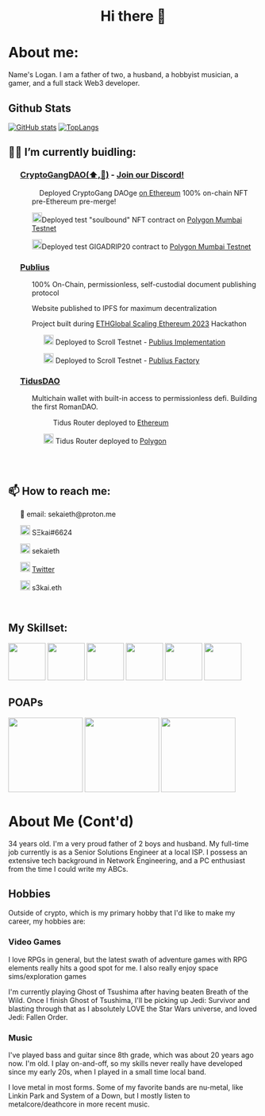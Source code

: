 <h1 align="center"> Hi there 👋</h1>

# About me:
Name's Logan.  I am a father of two, a husband, a hobbyist musician, a gamer, and a full stack Web3 developer.

## Github Stats

[![GitHub stats](https://github-readme-stats.vercel.app/api?username=sekaieth&show_icons=true&theme=radical)](https://github.com/anuraghazra/github-readme-stats)  [![TopLangs](https://github-readme-stats.vercel.app/api/top-langs/?username=sekaieth&size_weight=0.5&count_weight=0.5&layout=compact&theme=radical)](https://github.com/anuraghazra/github-readme-stats)

<h2> 👷‍♂️ I’m currently buidling: </h2>
  <ul>
  <h3><a href="https://odaoge.wtf">CryptoGangDAO(⬆️,🚀)</a> - <a href="https://discord.gg/cryptogangdao">Join our Discord!</a></h3>
    <ul>
      <img src="https://www.nicepng.com/png/full/152-1525748_ethereum-logo-png.png" width=15px>Deployed CryptoGang DAOge 
        <a href="https://etherscan.io/address/0x972593255aa249d48569ae81d4e09523646f2953"> on Ethereum</a> 100% on-chain NFT pre-Ethereum pre-merge!
      </img>
    </ul>
    <ul>
      <img src="https://polygontechnology.notion.site/image/https%3A%2F%2Fs3-us-west-2.amazonaws.com%2Fsecure.notion-static.com%2Fdc0b7b88-a394-42f1-ac03-6e4959b71170%2FMonochrome_White.svg?table=block&id=6bb516b4-9582-4d74-b2de-881dffde06e8&spaceId=51562dc1-1dc5-4484-bf96-2aeac848ae2f&userId=&cache=v2"  width=20px>Deployed test "soulbound" NFT contract on <a href="https://mumbai.polygonscan.com/address/0xa22bcea2f6FD504B3c5AEe6FeCc71c3e2B40727c#code"> Polygon Mumbai Testnet</a>
      </img>
     </ul>
     <ul>
      <img src="https://polygontechnology.notion.site/image/https%3A%2F%2Fs3-us-west-2.amazonaws.com%2Fsecure.notion-static.com%2Fdc0b7b88-a394-42f1-ac03-6e4959b71170%2FMonochrome_White.svg?table=block&id=6bb516b4-9582-4d74-b2de-881dffde06e8&spaceId=51562dc1-1dc5-4484-bf96-2aeac848ae2f&userId=&cache=v2" width=20px >Deployed test GIGADRIP20 contract to <a href="https://mumbai.polygonscan.com/address/0x8a0cD98703893F426455b06036cef84618D7B5f5#code">Polygon Mumbai Testnet</a>
      </img>
     </ul> 
  </ul>
  <ul>
    <h3><a href="https://publiusprotocol.xyz">Publius</a></h3>
      <ul>100% On-Chain, permissionless, self-custodial document publishing protocol</ul>
      <ul>Website published to IPFS for maximum decentralization</ul>
      <ul>Project built during <a href="https://ethglobal.com/events/scaling2023/home">ETHGlobal Scaling Ethereum 2023</a> Hackathon
      <ul>
         <img src="https://pbs.twimg.com/profile_images/1523593944386326528/rVjsezsD_400x400.jpg" width="20px">
          Deployed to Scroll Testnet - <a href="https://blockscout.scroll.io/address/0x04F3CD698ED6DB91c442A8D72EbED0e7057994a7/contracts#address-tabs">Publius Implementation</a></img>
      </ul>
      <ul>
        <img src="https://pbs.twimg.com/profile_images/1523593944386326528/rVjsezsD_400x400.jpg" width="20px">
          Deployed to Scroll Testnet - <a href="https://blockscout.scroll.io/address/0xF2535074C8295DC0DB0D3F602c9D9A1d41148683">Publius Factory</a>
        </img>
      </ul>
    </ul>
    </ul>
     <ul>
      <h3><a href="https://tiduswallet.io/">TidusDAO</a></h3>
      <ul>Multichain wallet with built-in access to permissionless defi.  Building the first RomanDAO.
        <ul>
          <img src="https://www.nicepng.com/png/full/152-1525748_ethereum-logo-png.png" width=15px>
            Tidus Router deployed to <a href="https://etherscan.io/address/0x86EaB10eFc3d2A58E74B4c8f07c04d8De4C8AD19#code">Ethereum</a>
          </img>
        </ul>
        <ul>
          <img src="https://polygontechnology.notion.site/image/https%3A%2F%2Fs3-us-west-2.amazonaws.com%2Fsecure.notion-static.com%2Fdc0b7b88-a394-42f1-ac03-6e4959b71170%2FMonochrome_White.svg?table=block&id=6bb516b4-9582-4d74-b2de-881dffde06e8&spaceId=51562dc1-1dc5-4484-bf96-2aeac848ae2f&userId=&cache=v2"  width=20px>
            Tidus Router deployed to <a href="https://polygonscan.com/address/0x25FE78750f6b756ef8E7946C76C751D080E78c7b">Polygon</a>
          </img>
        </ul>
      </ul>
    </ul>
<br />
<br /> 
<h2>📫 How to reach me:</h2>
  <ul>
    <p>📨 email: sekaieth@proton.me</p>
    <p><img src="https://discord.com/assets/3437c10597c1526c3dbd98c737c2bcae.svg" width=20px /> SΞkai#6624</p>
    <p><img src="https://img.icons8.com/color/344/telegram-app--v1.png" width=20px /> sekaieth</p>
    <p><img src="https://img.icons8.com/color/344/twitter--v1.png" width=20px /> <a href="https://twitter.com/sekaieth">Twitter</a></p>
    <p><img src="https://avatars.githubusercontent.com/u/34167658?s=200&v=4" width=20px /> s3kai.eth</p>
  </ul>
 <br />

## My Skillset:
<p align="left" padding="10px">
  <img src="https://cdn.icon-icons.com/icons2/2107/PNG/512/file_type_solidity_icon_130156.png" width="75px" padding="5px" />
  <img src="https://upload.wikimedia.org/wikipedia/commons/thumb/4/4c/Typescript_logo_2020.svg/512px-Typescript_logo_2020.svg.png?20221110153201"   width="75px" padding="10px" />
  <img src="https://seeklogo.com/images/H/hardhat-logo-888739EBB4-seeklogo.com.png" width="75px" padding="5px" />
  <img src="https://seeklogo.com/images/E/ethers-logo-D5B86204D8-seeklogo.com.png" width="75px" padding="5px" />
  <img src="https://upload.wikimedia.org/wikipedia/commons/thumb/a/a7/React-icon.svg/512px-React-icon.svg.png?20220125121207" width="75px" padding="5px" />
  <img src="https://upload.wikimedia.org/wikipedia/commons/thumb/1/17/GraphQL_Logo.svg/512px-GraphQL_Logo.svg.png?20161105194737" width="75px" padding="5px" />
</p>

## POAPs
<div>
<img src="https://storage.googleapis.com/nftimagebucket/gnosisscan/tokens/0x22c1f6050e56d2876009903609a2cc3fef83b415/preview/5120694.png" width="150px" />
<img src="https://ipfs.io/ipfs/bafybeie7kqewh32bcr5xu53hgscnnbepysimdn7wgmiydico35hsiivfse" width="150px" />
<img src="https://storage.googleapis.com/nftimagebucket/gnosisscan/tokens/0x22c1f6050e56d2876009903609a2cc3fef83b415/preview/6512786.gif" width="150px" />
</div>     


# About Me (Cont'd)
34 years old.  I'm a very proud father of 2 boys and husband.  My full-time job currently is as a Senior Solutions Engineer at a local ISP.  I possess an extensive tech background in Network Engineering, and a PC enthusiast from the time I could write my ABCs.

## Hobbies
Outside of crypto, which is my primary hobby that I'd like to make my career, my hobbies are:

  ### Video Games
  I love RPGs in general, but the latest swath of adventure games with RPG elements really hits a good spot for me.  I also really enjoy space sims/exploration games
  
  I'm currently playing Ghost of Tsushima after having beaten Breath of the Wild.  Once I finish Ghost of Tsushima, I'll be picking up Jedi: Survivor and blasting through that as I absolutely LOVE the Star Wars universe, and loved Jedi: Fallen Order.
  
  ### Music
  I've played bass and guitar since 8th grade, which was about 20 years ago now.  I'm old.  I play on-and-off, so my skills never really have developed since my early 20s, when I played in a small time local band.  
  
  I love metal in most forms.  Some of my favorite bands are nu-metal, like Linkin Park and System of a Down, but I mostly listen to metalcore/deathcore in more recent music.
 
  
  
